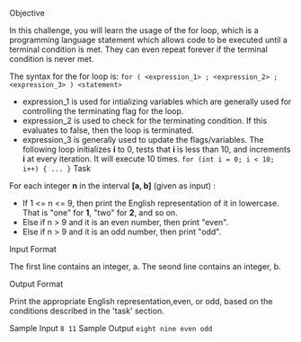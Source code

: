 Objective

In this challenge, you will learn the usage of the for loop, which is a programming language statement which allows code to be executed until a terminal condition is met. They can even repeat forever if the terminal condition is never met.

The syntax for the for loop is:
``
for ( <expression_1> ; <expression_2> ; <expression_3> )
    <statement>
``
- expression_1 is used for intializing variables which are generally used for controlling the terminating flag for the loop.
- expression_2 is used to check for the terminating condition. If this evaluates to false, then the loop is terminated.
- expression_3 is generally used to update the flags/variables.
The following loop initializes __i__ to 0, tests that __i__ is less than 10, and increments __i__ at every iteration. It will execute 10 times.
``
for (int i = 0; i < 10; i++) {
	...
}
``
Task

For each integer __n__ in the interval __[a, b]__ (given as input) :

- If 1 <= n <= 9, then print the English representation of it in lowercase. That is "one" for __1__, "two" for __2__, and so on.
- Else if n > 9 and it is an even number, then print "even".
- Else if n > 9 and it is an odd number, then print "odd".

Input Format

The first line contains an integer, a.
The seond line contains an integer, b.

Output Format

Print the appropriate English representation,even, or odd, based on the conditions described in the 'task' section.

Sample Input
``
8
11
``
Sample Output
``
eight
nine
even
odd
``